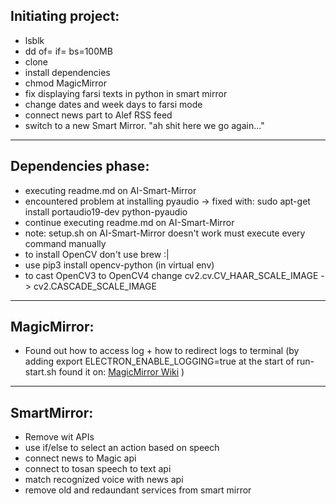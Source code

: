 ## Initiating project:
* lsblk
* dd of=<outputfile> if=<inputfile> bs=100MB
* clone
* install dependencies
* chmod MagicMirror
* fix displaying farsi texts in python in smart mirror
* change dates and week days to farsi mode
* connect news part to Alef RSS feed
* switch to a new Smart Mirror. "ah shit here we go again..."
--------------------
## Dependencies phase:
* executing readme.md on AI-Smart-Mirror
* encountered problem at installing pyaudio -> fixed with: sudo apt-get install portaudio19-dev python-pyaudio
* continue executing readme.md on AI-Smart-Mirror
* note: setup.sh on AI-Smart-Mirror doesn't work must execute every command manually
* to install OpenCV don't use brew :|
* use pip3 install opencv-python (in virtual env)
* to cast OpenCV3 to OpenCV4 change cv2.cv.CV_HAAR_SCALE_IMAGE -> cv2.CASCADE_SCALE_IMAGE
--------------------
## MagicMirror:
* Found out how to access log + how to redirect logs to terminal (by adding export ELECTRON_ENABLE_LOGGING=true at the start of run-start.sh found it on: [MagicMirror Wiki]() )
--------------------
## SmartMirror:
* Remove wit APIs
* use if/else to select an action based on speech
* connect news to Magic api
* connect to tosan speech to text api
* match recognized voice with news api
* remove old and redaundant services from smart mirror